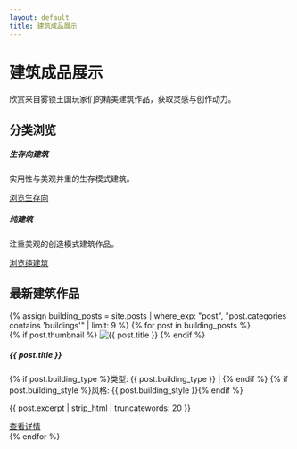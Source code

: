 ```yaml
---
layout: default
title: 建筑成品展示
---
```


# 建筑成品展示

欣赏来自雾锁王国玩家们的精美建筑作品，获取灵感与创作动力。

## 分类浏览

<div class="row mb-4">
  <div class="col-md-6">
    <div class="card">
      <div class="card-body">
        <h5 class="card-title">生存向建筑</h5>
        <p class="card-text">实用性与美观并重的生存模式建筑。</p>
        <a href="{{ '/buildings/survival/' | relative_url }}" class="btn btn-primary">浏览生存向</a>
      </div>
    </div>
  </div>
  <div class="col-md-6">
    <div class="card">
      <div class="card-body">
        <h5 class="card-title">纯建筑</h5>
        <p class="card-text">注重美观的创造模式建筑作品。</p>
        <a href="{{ '/buildings/creative/' | relative_url }}" class="btn btn-primary">浏览纯建筑</a>
      </div>
    </div>
  </div>
</div>

## 最新建筑作品

<div class="row">
  {% assign building_posts = site.posts | where_exp: "post", "post.categories contains 'buildings'" | limit: 9 %}
  {% for post in building_posts %}
    <div class="col-md-4 mb-4">
      <div class="card">
        {% if post.thumbnail %}
        <img src="{{ post.thumbnail | relative_url }}" class="card-img-top" alt="{{ post.title }}">
        {% endif %}
        <div class="card-body">
          <h5 class="card-title">{{ post.title }}</h5>
          <p class="card-text small">
            {% if post.building_type %}类型: {{ post.building_type }} | {% endif %}
            {% if post.building_style %}风格: {{ post.building_style }}{% endif %}
          </p>
          <p class="card-text">{{ post.excerpt | strip_html | truncatewords: 20 }}</p>
          <a href="{{ post.url | relative_url }}" class="btn btn-primary">查看详情</a>
        </div>
      </div>
    </div>
  {% endfor %}
</div>